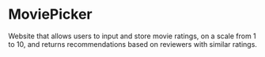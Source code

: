 # MoviePicker
Website that allows users to input and store movie ratings, on a scale from 1 to 10, and returns recommendations based on reviewers with similar ratings.

